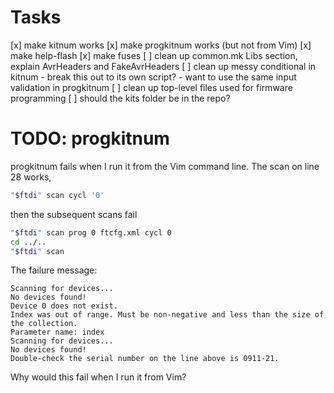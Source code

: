 # Tasks
[x] make kitnum works
[x] make progkitnum works (but not from Vim)
[x] make help-flash
[x] make fuses
[ ] clean up common.mk Libs section, explain AvrHeaders and FakeAvrHeaders
[ ] clean up messy conditional in kitnum
    - break this out to its own script?
    - want to use the same input validation in progkitnum
[ ] clean up top-level files used for firmware programming
[ ] should the kits folder be in the repo?


# TODO: progkitnum
progkitnum fails when I run it from the Vim command line. The
scan on line 28 works,

```bash
"$ftdi" scan cycl '0'
```

then the subsequent scans fail

```bash
"$ftdi" scan prog 0 ftcfg.xml cycl 0
cd ../..
"$ftdi" scan
```

The failure message:

```
Scanning for devices...
No devices found!
Device 0 does not exist.
Index was out of range. Must be non-negative and less than the size of the collection.
Parameter name: index
Scanning for devices...
No devices found!
Double-check the serial number on the line above is 0911-21.
```

Why would this fail when I run it from Vim?

